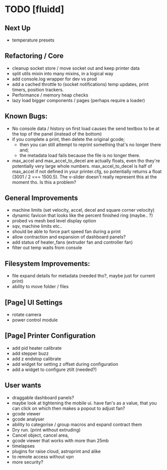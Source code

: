 # TODO [fluidd]

## Next Up
- temperature presets

## Refactoring / Core
- cleanup socket store / move socket out and keep printer data
- split utils mixin into many mixins, in a logical way
- add console.log wrapper for dev vs prod
- add a cached throttle to (socket notifications) temp updates, print timers, position trackers.
- Performance / memory heap checks
- lazy load bigger components / pages (perhaps require a loader)

## Known Bugs:
- No console data / history on first load causes the send textbox to be at the top of the panel
 (instead of the bottom)
- if you complete a print, then delete the original gcode;
  - then you can still attempt to reprint something that's no longer there and;
  - the metadata load fails because the file is no longer there.
- max_accel and max_accel_to_decel are actually floats, even tho they're potentially very large
  whole numbers. max_accel_to_decel is half of max_accel if not defined in your printer.cfg, so
  potentially returns a float (3001 / 2 === 1500.5). The v-slider doesn't really represent this
  at the moment tho. Is this a problem?

## General Improvements
- machine limits (set velocity, accel, decel and square corner velocity)
- dynamic favicon that looks like the percent finished ring (maybe.. ?)
- probed vs mesh bed level display option
- sqv, machine limits etc..
- should be able to force part speed fan during a print
- allow contraction and expansion of dashboard panels?
- add status of heater_fans (extruder fan and controller fan)
- filter out temp waits from console

## Filesystem Improvements:
- file expand details for metadata (needed tho?, maybe just for current print)
- ability to move folder / files

## [Page] UI Settings
- rotate camera
- power control module

## [Page] Printer Configuration
- add pid heater calibrate
- add stepper buzz
- add z endstop calibrate
- add widget for setting z offset during configuration
- add a widget to configure ztilt (needed?)

## User wants
- draggable dashboard panels?
- maybe look at tightening the mobile ui. have fan's as a value, that you can click
  on which then makes a popout to adjust fan?
- gcode viewer
- gcode analyser
- ability to categorise / group macros and expand contract them
- Dry run. (print without extruding)
- Cancel object, cancel area,
- gcode viewer that works with more than 25mb
- timelapses
- plugins for raise cloud, astroprint and alike
- to remote access without vpn
- more security?
